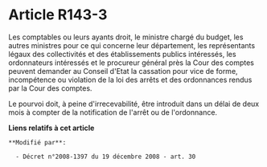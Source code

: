 # Article R143-3

Les comptables ou leurs ayants droit, le ministre chargé du budget, les autres ministres pour ce qui concerne leur
département, les représentants légaux des collectivités et des établissements publics intéressés, les ordonnateurs intéressés
et le procureur général près la Cour des comptes peuvent demander au Conseil d'Etat la cassation pour vice de forme,
incompétence ou violation de la loi des arrêts et des ordonnances rendus par la Cour des comptes. 

Le pourvoi doit, à peine d'irrecevabilité, être introduit dans un délai de deux mois à compter de la notification de l'arrêt
ou de l'ordonnance.

**Liens relatifs à cet article**

	**Modifié par**:

	  - Décret n°2008-1397 du 19 décembre 2008 - art. 30
